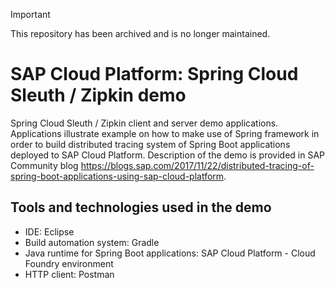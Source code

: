 > [!IMPORTANT]
> This repository has been archived and is no longer maintained.

# SAP Cloud Platform: Spring Cloud Sleuth / Zipkin demo
Spring Cloud Sleuth / Zipkin client and server demo applications. Applications illustrate example on how to make use of Spring framework in order to build distributed tracing system of Spring Boot applications deployed to SAP Cloud Platform. Description of the demo is provided in SAP Community blog https://blogs.sap.com/2017/11/22/distributed-tracing-of-spring-boot-applications-using-sap-cloud-platform.

## Tools and technologies used in the demo
* IDE: Eclipse
* Build automation system: Gradle
* Java runtime for Spring Boot applications: SAP Cloud Platform - Cloud Foundry environment
* HTTP client: Postman
